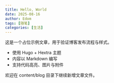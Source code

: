```yaml
---
title: Hello, World
date: 2025-08-16
author: Edom
tags: [随笔]
categories: [生活]
---
```


这是一个占位示例文章，用于验证博客发布流程与样式。

- 使用 Hugo + Hextra 主题
- 内容以 Markdown 编写
- 支持代码高亮、图片与附件

欢迎在 content/blog 目录下继续新增文章文件。

